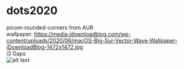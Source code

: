 # dots2020
picom-rounded-corners from AUR  
wallpaper: https://media.idownloadblog.com/wp-content/uploads/2020/06/macOS-Big-Sur-Vector-Wave-Wallpaper-iDownloadBlog-1472x1472.jpg  
i3 Gaps  
![alt text](https://i.redd.it/jsdj9hk7gh851.png)
